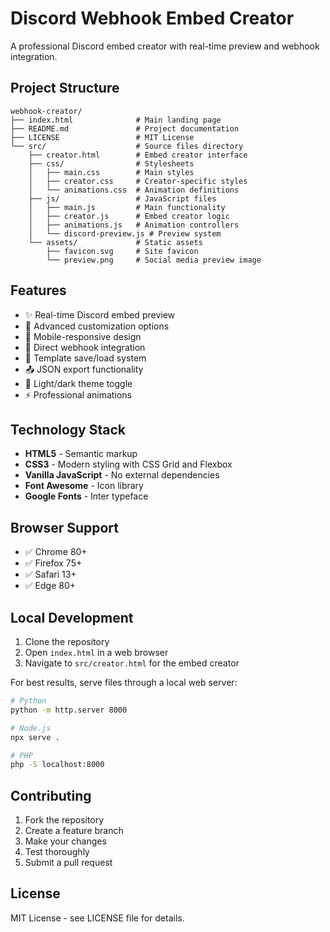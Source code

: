 # Discord Webhook Embed Creator

A professional Discord embed creator with real-time preview and webhook integration.

## Project Structure

```
webhook-creator/
├── index.html              # Main landing page
├── README.md               # Project documentation
├── LICENSE                 # MIT License
└── src/                    # Source files directory
    ├── creator.html        # Embed creator interface
    ├── css/                # Stylesheets
    │   ├── main.css        # Main styles
    │   ├── creator.css     # Creator-specific styles
    │   └── animations.css  # Animation definitions
    ├── js/                 # JavaScript files
    │   ├── main.js         # Main functionality
    │   ├── creator.js      # Embed creator logic
    │   ├── animations.js   # Animation controllers
    │   └── discord-preview.js # Preview system
    └── assets/             # Static assets
        ├── favicon.svg     # Site favicon
        └── preview.png     # Social media preview image
```

## Features

- ✨ Real-time Discord embed preview
- 🎨 Advanced customization options
- 📱 Mobile-responsive design
- 🚀 Direct webhook integration
- 💾 Template save/load system
- 📤 JSON export functionality
- 🌙 Light/dark theme toggle
- ⚡ Professional animations

## Technology Stack

- **HTML5** - Semantic markup
- **CSS3** - Modern styling with CSS Grid and Flexbox
- **Vanilla JavaScript** - No external dependencies
- **Font Awesome** - Icon library
- **Google Fonts** - Inter typeface

## Browser Support

- ✅ Chrome 80+
- ✅ Firefox 75+
- ✅ Safari 13+
- ✅ Edge 80+

## Local Development

1. Clone the repository
2. Open `index.html` in a web browser
3. Navigate to `src/creator.html` for the embed creator

For best results, serve files through a local web server:

```bash
# Python
python -m http.server 8000

# Node.js
npx serve .

# PHP
php -S localhost:8000
```

## Contributing

1. Fork the repository
2. Create a feature branch
3. Make your changes
4. Test thoroughly
5. Submit a pull request

## License

MIT License - see LICENSE file for details.
